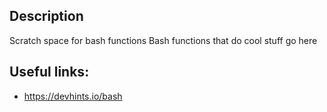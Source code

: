 ## Description
Scratch space for bash functions
Bash functions that do cool stuff go here

## Useful links:
* https://devhints.io/bash